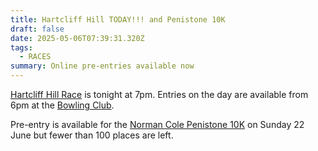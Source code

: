 ```yaml
---
title: Hartcliff Hill TODAY!!! and Penistone 10K
draft: false
date: 2025-05-06T07:39:31.320Z
tags:
  - RACES
summary: Online pre-entries available now
---
```

[Hartcliff Hill Race](https://pfrac.co.uk/races/hartcliff-hill) is tonight at 7pm. Entries on the day are available from 6pm at the [Bowling Club](https://maps.app.goo.gl/naJ6HVefAArV7hf99).

Pre-entry is available for the [Norman Cole Penistone 10K](https://pfrac.co.uk/races/penistone-10k) on Sunday 22 June but fewer than 100 places are left.